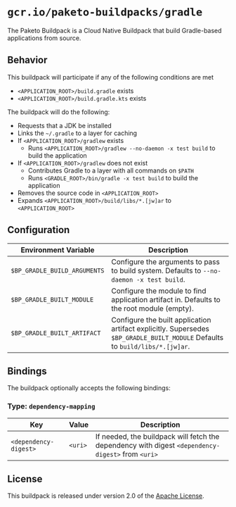 # `gcr.io/paketo-buildpacks/gradle`
The Paketo <NAME> Buildpack is a Cloud Native Buildpack that build Gradle-based applications from source.

## Behavior
This buildpack will participate if any of the following conditions are met

* `<APPLICATION_ROOT>/build.gradle` exists
* `<APPLICATION_ROOT>/build.gradle.kts` exists

The buildpack will do the following:

* Requests that a JDK be installed
* Links the `~/.gradle` to a layer for caching
* If `<APPLICATION_ROOT>/gradlew` exists
  * Runs `<APPLICATION_ROOT>/gradlew --no-daemon -x test build` to build the application
* If `<APPLICATION_ROOT>/gradlew` does not exist
  * Contributes Gradle to a layer with all commands on `$PATH`
  * Runs `<GRADLE_ROOT>/bin/gradle -x test build` to build the application
* Removes the source code in `<APPLICATION_ROOT>`
* Expands `<APPLICATION_ROOT>/build/libs/*.[jw]ar` to `<APPLICATION_ROOT>`

## Configuration
| Environment Variable | Description
| -------------------- | -----------
| `$BP_GRADLE_BUILD_ARGUMENTS` | Configure the arguments to pass to build system.  Defaults to `--no-daemon -x test build`.
| `$BP_GRADLE_BUILT_MODULE` | Configure the module to find application artifact in.  Defaults to the root module (empty).
| `$BP_GRADLE_BUILT_ARTIFACT` | Configure the built application artifact explicitly.  Supersedes `$BP_GRADLE_BUILT_MODULE`  Defaults to `build/libs/*.[jw]ar`.

## Bindings
The buildpack optionally accepts the following bindings:

### Type: `dependency-mapping`
|Key                   | Value   | Description
|----------------------|---------|------------
|`<dependency-digest>` | `<uri>` | If needed, the buildpack will fetch the dependency with digest `<dependency-digest>` from `<uri>`

## License
This buildpack is released under version 2.0 of the [Apache License][a].

[a]: http://www.apache.org/licenses/LICENSE-2.0
